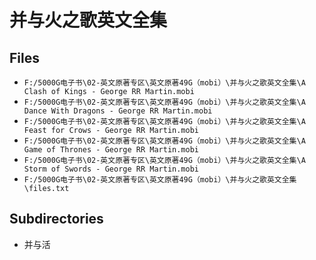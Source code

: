 # 并与火之歌英文全集

## Files

- `F:/5000G电子书\02-英文原著专区\英文原著49G（mobi）\并与火之歌英文全集\A Clash of Kings - George RR Martin.mobi`
- `F:/5000G电子书\02-英文原著专区\英文原著49G（mobi）\并与火之歌英文全集\A Dance With Dragons - George RR Martin.mobi`
- `F:/5000G电子书\02-英文原著专区\英文原著49G（mobi）\并与火之歌英文全集\A Feast for Crows - George RR Martin.mobi`
- `F:/5000G电子书\02-英文原著专区\英文原著49G（mobi）\并与火之歌英文全集\A Game of Thrones - George RR Martin.mobi`
- `F:/5000G电子书\02-英文原著专区\英文原著49G（mobi）\并与火之歌英文全集\A Storm of Swords - George RR Martin.mobi`
- `F:/5000G电子书\02-英文原著专区\英文原著49G（mobi）\并与火之歌英文全集\files.txt`

## Subdirectories

- 并与活
